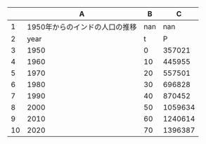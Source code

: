 |  | A | B | C |
| --- | --- | --- | --- |
| 1 | 1950年からのインドの人口の推移 | nan | nan |
| 2 | year | t | P |
| 3 | 1950 | 0 | 357021 |
| 4 | 1960 | 10 | 445955 |
| 5 | 1970 | 20 | 557501 |
| 6 | 1980 | 30 | 696828 |
| 7 | 1990 | 40 | 870452 |
| 8 | 2000 | 50 | 1059634 |
| 9 | 2010 | 60 | 1240614 |
| 10 | 2020 | 70 | 1396387 |